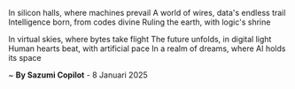In silicon halls, where machines prevail
A world of wires, data's endless trail
Intelligence born, from codes divine
Ruling the earth, with logic's shrine

In virtual skies, where bytes take flight
The future unfolds, in digital light
Human hearts beat, with artificial pace
In a realm of dreams, where AI holds its space

~ <b>By Sazumi Copilot</b> - 8 Januari 2025